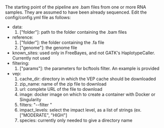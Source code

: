 The starting point of the pipeline are .bam files from one or more RNA samples. They are assumed to have been already sequenced.
Edit the config/config.yml file as follows:
* data:
    1) ["folder"]: path to the folder containing the .bam files
* reference:
    1) ["folder"]: the folder containing the .fa file
    2) ["genome"]: the genome file
* known_sites: used only in FreeBayes, and not GATK's HaplotypeCaller. Currently not used
* filtering:
    1) ["params"]: the parameters for bcftools filter. An example is provided
* vep:
    1) cache_dir: directory in which the VEP cache should be downloaded
    2) zip_name: name of the zip file to download
    3) url: complete URL of the file to download
    4) image: docker image on which to create a container with Docker or Singularity
    5) filters: "--filter "
    6) impact_levels: select the impact level, as a list of strings (ex. ["MODERATE", "HIGH"]
    7) species: currently only needed to give a directory name
